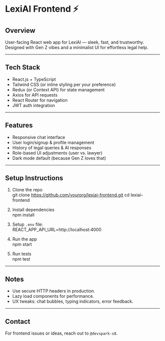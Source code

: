# LexiAI Frontend ⚡

## Overview
User-facing React web app for LexiAI — sleek, fast, and trustworthy. Designed with Gen Z vibes and a minimalist UI for effortless legal help.

---

## Tech Stack
- React.js + TypeScript  
- Tailwind CSS (or inline styling per your preference)  
- Redux (or Context API) for state management  
- Axios for API requests  
- React Router for navigation  
- JWT auth integration  

---

## Features
- Responsive chat interface  
- User login/signup & profile management  
- History of legal queries & AI responses  
- Role-based UI adjustments (user vs. lawyer)  
- Dark mode default (because Gen Z loves that)  

---

## Setup Instructions

1. Clone the repo  
git clone https://github.com/yourorg/lexiai-frontend.git
cd lexiai-frontend


2. Install dependencies  
npm install


3. Setup `.env` file:  
REACT_APP_API_URL=http://localhost:4000


4. Run the app  
npm start



5. Run tests  
npm test

---

## Notes
- Use secure HTTP headers in production.  
- Lazy load components for performance.  
- UX tweaks: chat bubbles, typing indicators, error feedback.  

---

## Contact
For frontend issues or ideas, reach out to `@devspark-s8`.
